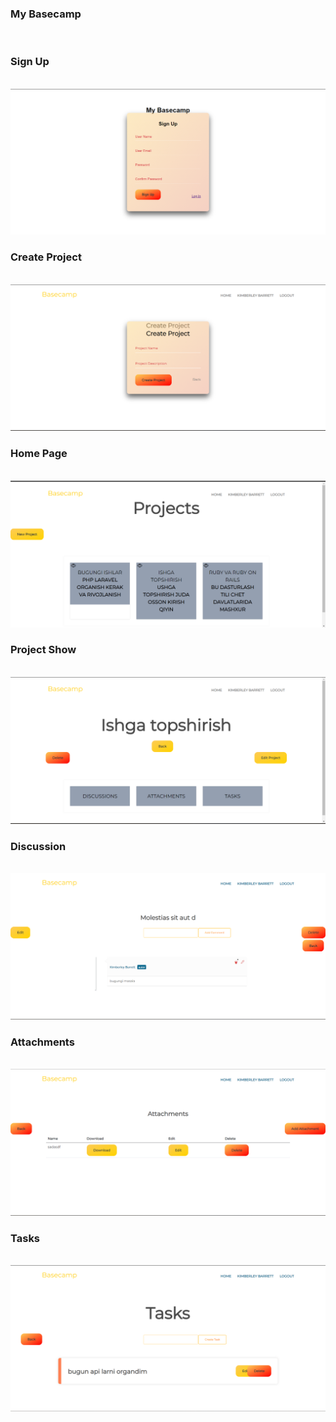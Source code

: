 ### My Basecamp

<br />

### Sign Up 
<br />
<img src="basecamp-image/sign_up.png"/>

<br />

### Create Project 
<br />
<img src="basecamp-image/create_project.png"/>
<br />

### Home Page 
<br />
<img src="basecamp-image/home_pro.png"/>
<br />

### Project Show
<br />
<img src="basecamp-image/show_pro.png"/><br />

### Discussion 
<br />
<img src="basecamp-image/show_dis.png"/><br />

### Attachments
<br />
<img src="basecamp-image/attach.png"/><br />

### Tasks
<br />
<img src="basecamp-image/tasks.png"/>
